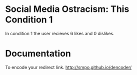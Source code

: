 Social Media Ostracism: This Condition 1
===========

In condition 1 the user recieves 6 likes and 0 dislikes.

Documentation
===========

To encode your redirect link.
http://smpo.github.io/dencoder/
